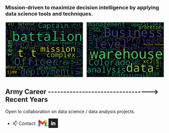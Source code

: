 ### Mission-driven to maximize decision intelligence by applying data science tools and techniques.

![Army Wordcloud](Wordclouds_Combined.png) 
##    Army Career ---------------------------------> Recent Years

Open to collaboration on data science / data analysis projects.
- 📫 Contact: <a href="mailto:christophermiguelaguirre@gmail.com">
    <img src="gmail_hero.jpg" alt="Gmail" width="30" height="30" style="vertical-align: bottom;"/>
</a><a href="https://www.linkedin.com/in/christopher-aguirre7/">
    <img src="linkedin_logo2.jpg" alt="LinkedIn" width="30" height="30" style="vertical-align: bottom;"/>
</a>


<!---
chrisaguirre3/chrisaguirre3 is a ✨ special ✨ repository because its `README.md` (this file) appears on your GitHub profile.
You can click the Preview link to take a look at your changes.
--->
